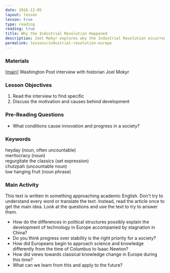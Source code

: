 ```yaml
---
date: 2016-12-05
layout: lesson
lesson: true
type: reading
reading: true
title: Why the Industrial Revolution Happened
description: Joel Mokyr explores why the Industrial Revolution occurred in Europe rather than more advanced China or India
permalink: lessons/industrial-revolution-europe
--- 
```

### Materials 
[<a href="https://www.washingtonpost.com/news/wonk/wp/2016/10/28/why-the-industrial-revolution-didnt-happen-in-china/" target="_blank">main</a>] Washington Post interview with historian Joel Mokyr  

### Lesson Objectives 

1. Read the interview to find specific  
2. Discuss the motivation and causes behind development 

### Pre-Reading Questions 

- What conditions cause innovation and progress in a society? 

### Keywords 

heyday (noun, often uncountable)  
meritocracy (noun)  
regurgitate the classics (set expression)  
chutzpah (uncountable noun)  
low hanging fruit (noun phrase)  


### Main Activity 

This text is written in something approaching academic English. Don't try to understand every word or translate the text. Instead, read the article once to get the main idea. Look at the questions and use the text to try to answer them. 

- How do the differences in political structures possibly explain the development of technology in Europe accompanied by stagnation in China? 
- Do you think progress over stability is the right priority for a society? 
- How did Europeans begin to approach science and knowledge differently from the time of Columbus to Isaac Newton? 
- How did views towards classical knowledge change in Europe during this time? 
- What can we learn from this and apply to the future? 

